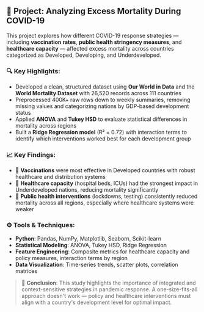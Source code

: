 ## 🧠 Project: Analyzing Excess Mortality During COVID-19

This project explores how different COVID-19 response strategies — including **vaccination rates**, **public health stringency measures**, and **healthcare capacity** — affected excess mortality across countries categorized as Developed, Developing, and Underdeveloped.

### 🔍 Key Highlights:
- Developed a clean, structured dataset using **Our World in Data** and the **World Mortality Dataset** with 26,520 records across 111 countries
- Preprocessed 400K+ raw rows down to weekly summaries, removing missing values and categorizing nations by GDP-based development status
- Applied **ANOVA** and **Tukey HSD** to evaluate statistical differences in mortality across regions
- Built a **Ridge Regression model** (R² = 0.72) with interaction terms to identify which interventions worked best for each development group

### 📈 Key Findings:
- 💉 **Vaccinations** were most effective in Developed countries with robust healthcare and distribution systems
- 🏥 **Healthcare capacity** (hospital beds, ICUs) had the strongest impact in Underdeveloped nations, reducing mortality significantly
- 📏 **Public health interventions** (lockdowns, testing) consistently reduced mortality across all regions, especially where healthcare systems were weaker

### ⚙️ Tools & Techniques:
- **Python**: Pandas, NumPy, Matplotlib, Seaborn, Scikit-learn
- **Statistical Modeling**: ANOVA, Tukey HSD, Ridge Regression
- **Feature Engineering**: Composite metrics for healthcare capacity and policy measures, interaction terms by region
- **Data Visualization**: Time-series trends, scatter plots, correlation matrices

> 📌 **Conclusion**: This study highlights the importance of integrated and context-sensitive strategies in pandemic response. A one-size-fits-all approach doesn't work — policy and healthcare interventions must align with a country's development level for optimal impact.

